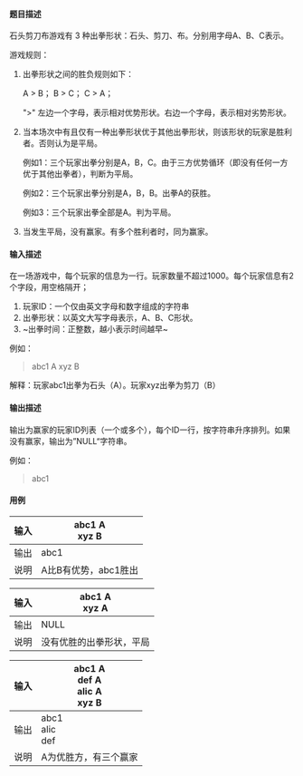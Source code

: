 #### 题目描述

石头剪刀布游戏有 3 种出拳形状：石头、剪刀、布。分别用字母A、B、C表示。

游戏规则：

1. 出拳形状之间的胜负规则如下：

   A > B；
   B > C；
   C > A；

   ">" 左边一个字母，表示相对优势形状。右边一个字母，表示相对劣势形状。
2. 当本场次中有且仅有一种出拳形状优于其他出拳形状，则该形状的玩家是胜利者。否则认为是平局。

   例如1：三个玩家出拳分别是A，B，C。由于三方优势循环（即没有任何一方优于其他出拳者），判断为平局。

   例如2：三个玩家出拳分别是A，B，B。出拳A的获胜。

   例如3：三个玩家出拳全部是A。判为平局。
3. 当发生平局，没有赢家。有多个胜利者时，同为赢家。

#### 输入描述

在一场游戏中，每个玩家的信息为一行。玩家数量不超过1000。每个玩家信息有2个字段，用空格隔开；

1. 玩家ID：一个仅由英文字母和数字组成的字符串
2. 出拳形状：以英文大写字母表示，A、B、C形状。
3. ~出拳时间：正整数，越小表示时间越早~

例如：

> abc1 A
> xyz B

解释：玩家abc1出拳为石头（A）。玩家xyz出拳为剪刀（B）

#### 输出描述

输出为赢家的玩家ID列表（一个或多个），每个ID一行，按字符串升序排列。如果没有赢家，输出为”NULL“字符串。

例如：

> abc1

#### 用例


| 输入 | abc1 A<br/>xyz B     |
| ------ | ---------------------- |
| 输出 | abc1                 |
| 说明 | A比B有优势，abc1胜出 |


| 输入 | abc1 A<br/>xyz A         |
| ------ | -------------------------- |
| 输出 | NULL                     |
| 说明 | 没有优胜的出拳形状，平局 |


| 输入 | abc1 A<br/>def A<br/>alic A<br/>xyz B |
| ------ | --------------------------------------- |
| 输出 | abc1<br/>alic<br/>def                 |
| 说明 | A为优胜方，有三个赢家                 |
